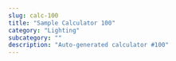 ```yaml
---
slug: calc-100
title: "Sample Calculator 100"
category: "Lighting"
subcategory: ""
description: "Auto-generated calculator #100"
---
```


